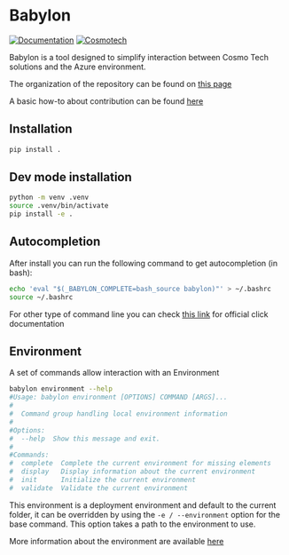 # Babylon

[![Documentation](https://img.shields.io/badge/Documentation-%23121011.svg?style=for-the-badge&logo=github&logoColor=white)](https://cosmo-tech.github.io/Babylon/)
[![Cosmotech](https://img.shields.io/badge/Cosmotech-ffb039?style=for-the-badge&logoColor=black)](https://cosmotech.com/)

Babylon is a tool designed to simplify interaction between Cosmo Tech solutions and the Azure environment.

The organization of the repository can be found on [this page](docs/organization.md)

A basic how-to about contribution can be found [here](docs/contribute.md)

## Installation

```bash
pip install .
```

## Dev mode installation

```bash
python -m venv .venv
source .venv/bin/activate
pip install -e .
```

## Autocompletion

After install you can run the following command to get autocompletion (in bash):

```bash
echo 'eval "$(_BABYLON_COMPLETE=bash_source babylon)"' > ~/.bashrc
source ~/.bashrc
```

For other type of command line you can check [this link](https://click.palletsprojects.com/en/8.1.x/shell-completion/)
for official click documentation

## Environment

A set of commands allow interaction with an Environment

```bash
babylon environment --help
#Usage: babylon environment [OPTIONS] COMMAND [ARGS]...
#
#  Command group handling local environment information
#
#Options:
#  --help  Show this message and exit.
#
#Commands:
#  complete  Complete the current environment for missing elements
#  display   Display information about the current environment
#  init      Initialize the current environment
#  validate  Validate the current environment
```

This environment is a deployment environment and default to the current folder, it can be overridden by using the 
`-e / --environment` option for the base command. This option takes a path to the environment to use.

More information about the environment are available [here](docs/environment.md)
